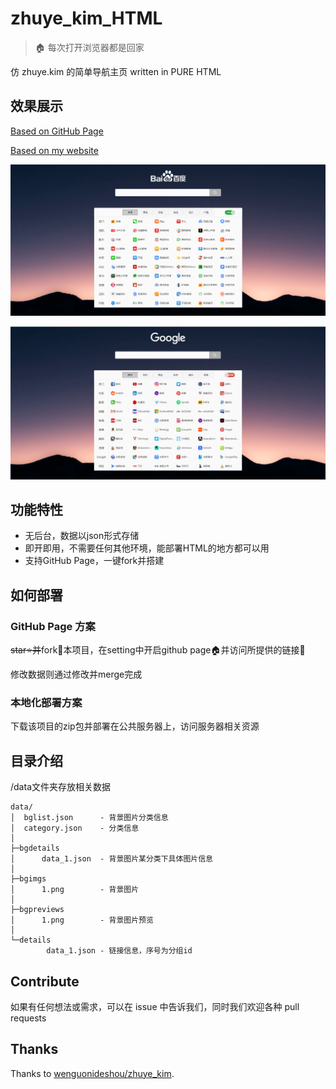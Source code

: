 # zhuye_kim_HTML

> 🏠 每次打开浏览器都是回家

仿 zhuye.kim 的简单导航主页 written in PURE HTML

## 效果展示

[Based on GitHub Page](https://idealclover.github.io/zhuye_kim_HTML/)

[Based on my website](https://index.idealclover.cn/)

![1](/pics/1.png)

![2](/pics/2.png)

## 功能特性

* 无后台，数据以json形式存储
* 即开即用，不需要任何其他环境，能部署HTML的地方都可以用
* 支持GitHub Page，一键fork并搭建

## 如何部署

### GitHub Page 方案

~~star⭐并~~fork🍴本项目，在setting中开启github page🏠并访问所提供的链接🔗

修改数据则通过修改并merge完成

### 本地化部署方案

下载该项目的zip包并部署在公共服务器上，访问服务器相关资源

## 目录介绍

/data文件夹存放相关数据

```
data/
│  bglist.json		- 背景图片分类信息
│  category.json    - 分类信息
│
├─bgdetails
│      data_1.json	- 背景图片某分类下具体图片信息
│
├─bgimgs
│      1.png		- 背景图片
│
├─bgpreviews
│      1.png		- 背景图片预览
│
└─details
        data_1.json	- 链接信息，序号为分组id
```

## Contribute

如果有任何想法或需求，可以在 issue 中告诉我们，同时我们欢迎各种 pull requests

## Thanks

Thanks to [wenguonideshou/zhuye_kim](https://github.com/wenguonideshou/zhuye_kim).
